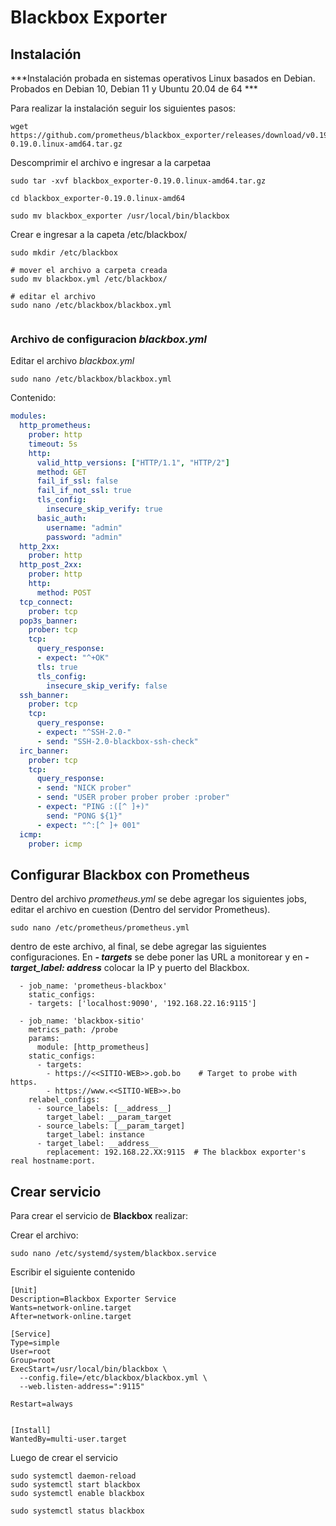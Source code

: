 # Blackbox Exporter
## Instalación
***Instalación probada en sistemas operativos Linux basados en Debian. Probados en Debian 10, Debian 11 y Ubuntu 20.04 de 64 ***

Para realizar la instalación seguir los siguientes pasos:

```shell
wget https://github.com/prometheus/blackbox_exporter/releases/download/v0.19.0/blackbox_exporter-0.19.0.linux-amd64.tar.gz
```

Descomprimir el archivo e ingresar a la carpetaa
```shell
sudo tar -xvf blackbox_exporter-0.19.0.linux-amd64.tar.gz

cd blackbox_exporter-0.19.0.linux-amd64

sudo mv blackbox_exporter /usr/local/bin/blackbox
```

Crear e ingresar a la capeta /etc/blackbox/
```shell
sudo mkdir /etc/blackbox
```


```shell
# mover el archivo a carpeta creada
sudo mv blackbox.yml /etc/blackbox/

# editar el archivo
sudo nano /etc/blackbox/blackbox.yml
```

```
```

### Archivo de configuracion *blackbox.yml*
Editar el archivo *blackbox.yml*
```shell
sudo nano /etc/blackbox/blackbox.yml
```

Contenido:
```yml
modules:
  http_prometheus:
    prober: http
    timeout: 5s
    http:
      valid_http_versions: ["HTTP/1.1", "HTTP/2"]
      method: GET
      fail_if_ssl: false
      fail_if_not_ssl: true
      tls_config:
        insecure_skip_verify: true
      basic_auth:
        username: "admin"
        password: "admin"
  http_2xx:
    prober: http
  http_post_2xx:
    prober: http
    http:
      method: POST
  tcp_connect:
    prober: tcp
  pop3s_banner:
    prober: tcp
    tcp:
      query_response:
      - expect: "^+OK"
      tls: true
      tls_config:
        insecure_skip_verify: false
  ssh_banner:
    prober: tcp
    tcp:
      query_response:
      - expect: "^SSH-2.0-"
      - send: "SSH-2.0-blackbox-ssh-check"
  irc_banner:
    prober: tcp
    tcp:
      query_response:
      - send: "NICK prober"
      - send: "USER prober prober prober :prober"
      - expect: "PING :([^ ]+)"
        send: "PONG ${1}"
      - expect: "^:[^ ]+ 001"
  icmp:
    prober: icmp
```
## Configurar Blackbox con Prometheus

Dentro del archivo *prometheus.yml* se debe agregar los siguientes jobs, editar el archivo en cuestion (Dentro del servidor Prometheus).

```
sudo nano /etc/prometheus/prometheus.yml
```

dentro de este archivo, al final, se debe agregar las siguientes configuraciones. En ***- targets*** se debe poner las URL a monitorear y en ***- target_label: __address__*** colocar la IP y puerto del Blackbox.

```
  - job_name: 'prometheus-blackbox'
    static_configs:
    - targets: ['localhost:9090', '192.168.22.16:9115']

  - job_name: 'blackbox-sitio'
    metrics_path: /probe
    params:
      module: [http_prometheus]
    static_configs:
      - targets:
        - https://<<SITIO-WEB>>.gob.bo    # Target to probe with https.
        - https://www.<<SITIO-WEB>>.bo
    relabel_configs:
      - source_labels: [__address__]
        target_label: __param_target
      - source_labels: [__param_target]
        target_label: instance
      - target_label: __address__
        replacement: 192.168.22.XX:9115  # The blackbox exporter's real hostname:port.

```

## Crear servicio

Para crear el servicio de **Blackbox** realizar:

Crear el archivo:

```shell
sudo nano /etc/systemd/system/blackbox.service
```

Escribir el siguiente contenido
```shell
[Unit]
Description=Blackbox Exporter Service
Wants=network-online.target
After=network-online.target

[Service]
Type=simple
User=root
Group=root
ExecStart=/usr/local/bin/blackbox \
  --config.file=/etc/blackbox/blackbox.yml \
  --web.listen-address=":9115"

Restart=always


[Install]
WantedBy=multi-user.target
```

Luego de crear el servicio

```
sudo systemctl daemon-reload
sudo systemctl start blackbox
sudo systemctl enable blackbox

sudo systemctl status blackbox


```
